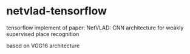 # netvlad-tensorflow
tensorflow implement of paper: NetVLAD: CNN architecture for weakly supervised place recognition

based on VGG16 architecture
